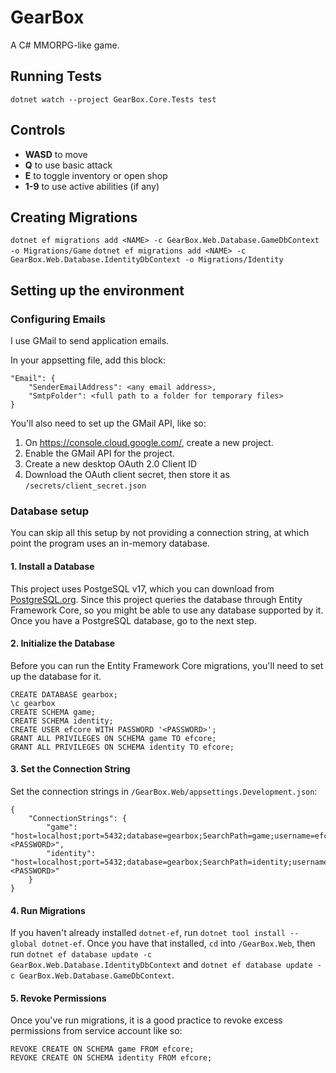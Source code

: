 # GearBox
A C# MMORPG-like game.

## Running Tests
`dotnet watch --project GearBox.Core.Tests test`

## Controls

- **WASD** to move 
- **Q** to use basic attack
- **E** to toggle inventory or open shop
- **1-9** to use active abilities (if any)

## Creating Migrations
`dotnet ef migrations add <NAME> -c GearBox.Web.Database.GameDbContext -o Migrations/Game`
`dotnet ef migrations add <NAME> -c GearBox.Web.Database.IdentityDbContext -o Migrations/Identity`

## Setting up the environment

### Configuring Emails
I use GMail to send application emails.

In your appsetting file, add this block:
```
"Email": {
    "SenderEmailAddress": <any email address>,
    "SmtpFolder": <full path to a folder for temporary files>
}
```

You'll also need to set up the GMail API, like so:

1. On https://console.cloud.google.com/, create a new project.
2. Enable the GMail API for the project.
3. Create a new desktop OAuth 2.0 Client ID
4. Download the OAuth client secret, then store it as `/secrets/client_secret.json`

### Database setup
You can skip all this setup by not providing a connection string,
at which point the program uses an in-memory database.

#### 1. Install a Database
This project uses PostgeSQL v17, which you can download from [PostgreSQL.org](https://www.postgresql.org/download/).
Since this project queries the database through Entity Framework Core,
so you might be able to use any database supported by it.
Once you have a PostgreSQL database, go to the next step.

#### 2. Initialize the Database
Before you can run the Entity Framework Core migrations,
you'll need to set up the database for it.
```
CREATE DATABASE gearbox;
\c gearbox
CREATE SCHEMA game;
CREATE SCHEMA identity;
CREATE USER efcore WITH PASSWORD '<PASSWORD>';
GRANT ALL PRIVILEGES ON SCHEMA game TO efcore;
GRANT ALL PRIVILEGES ON SCHEMA identity TO efcore;
```

#### 3. Set the Connection String
Set the connection strings in `/GearBox.Web/appsettings.Development.json`:
```
{
    "ConnectionStrings": {
        "game": "host=localhost;port=5432;database=gearbox;SearchPath=game;username=efcore;password=<PASSWORD>",
        "identity": "host=localhost;port=5432;database=gearbox;SearchPath=identity;username=efcore;password=<PASSWORD>"
    }
}
```

#### 4. Run Migrations
If you haven't already installed `dotnet-ef`, run `dotnet tool install --global dotnet-ef`.
Once you have that installed, `cd` into `/GearBox.Web`, then run 
`dotnet ef database update -c GearBox.Web.Database.IdentityDbContext`
and
`dotnet ef database update -c GearBox.Web.Database.GameDbContext`.

#### 5. Revoke Permissions
Once you've run migrations, it is a good practice to revoke excess permissions from service account like so:
```
REVOKE CREATE ON SCHEMA game FROM efcore;
REVOKE CREATE ON SCHEMA identity FROM efcore;
```
